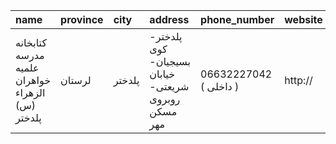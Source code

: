 | name                                            | province   | city   | address                                             | phone_number           | website   |
|:------------------------------------------------|:-----------|:-------|:----------------------------------------------------|:-----------------------|:----------|
| کتابخانه مدرسه علمیه خواهران الزهراء (س) پلدختر | لرستان     | پلدختر | پلدختر- كوی بسیجیان- خیابان شریعتی- روبروی مسكن مهر | 06632227042 ( داخلی  ) | http://   |